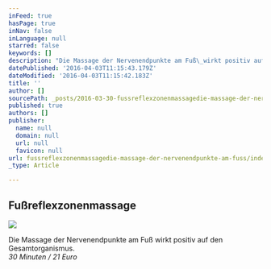 ```yaml
---
inFeed: true
hasPage: true
inNav: false
inLanguage: null
starred: false
keywords: []
description: "Die Massage der Nervenendpunkte am Fuß\_wirkt positiv auf den Gesamtorganismus.30 Minuten / 21 Euro"
datePublished: '2016-04-03T11:15:43.179Z'
dateModified: '2016-04-03T11:15:42.183Z'
title: ''
author: []
sourcePath: _posts/2016-03-30-fussreflexzonenmassagedie-massage-der-nervenendpunkte-am-fuss.md
published: true
authors: []
publisher:
  name: null
  domain: null
  url: null
  favicon: null
url: fussreflexzonenmassagedie-massage-der-nervenendpunkte-am-fuss/index.html
_type: Article

---
```

## Fußreflexzonenmassage
![](https://the-grid-user-content.s3-us-west-2.amazonaws.com/39495a45-0c3d-40d5-971a-8a44148d895b.jpg)

Die Massage der Nervenendpunkte am Fuß wirkt positiv auf den Gesamtorganismus.  
_30 Minuten / 21 Euro_